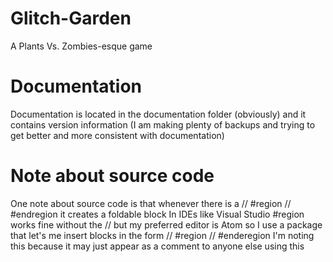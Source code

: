 # Glitch-Garden
A Plants Vs. Zombies-esque game

# Documentation 
Documentation is located in the documentation folder (obviously)
and it contains version information (I am making plenty of backups
and trying to get better and more consistent with documentation)

# Note about source code
One note about source code is that whenever there is a // #region // #endregion it creates a foldable block
In IDEs like Visual Studio #region works fine without the // but my preferred editor is Atom so I use a package that
let's me insert blocks in the form // #region // #enderegion
I'm noting this because it may just appear as a comment to anyone else using this
